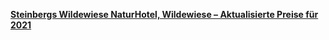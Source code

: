 [**Steinbergs Wildewiese NaturHotel, Wildewiese – Aktualisierte Preise für 2021**](https://www.booking.com/hotel/de/landgasthof-steinberg.de.html?aid=345198;label=metahc-hotel-1680149_lang-de_curr-EUR_clkid-1188982783;sid=af32917f664cb216d952f142b64f10e7;age=14;atlas_src=hp_iw_btn;checkin=2019-08-05;checkout=2019-08-08;dist=0;group_adults=2;group_children=1;no_rooms=2;room1=A;room2=A%2C14;sb_price_type=total;srepoch=1564942599;srpvid=65f8803f1f2d00f5;type=total&#availability_target)